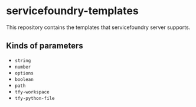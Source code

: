 # servicefoundry-templates

This repository contains the templates that servicefoundry server supports. 

## Kinds of parameters

- `string`
- `number`
- `options`
- `boolean`
- `path`
- `tfy-workspace`
- `tfy-python-file`